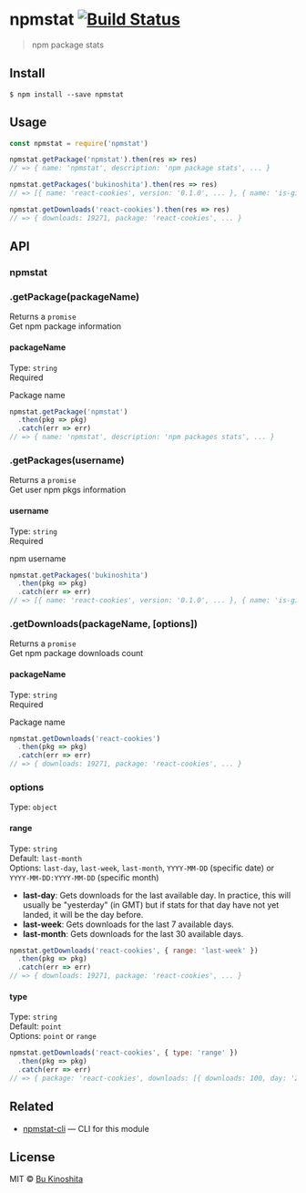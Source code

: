 # npmstat [![Build Status](https://travis-ci.org/bukinoshita/npmstat.svg?branch=master)](https://travis-ci.org/bukinoshita/npmstat)

> npm package stats


## Install

```
$ npm install --save npmstat
```


## Usage

```js
const npmstat = require('npmstat')

npmstat.getPackage('npmstat').then(res => res)
// => { name: 'npmstat', description: 'npm package stats', ... }

npmstat.getPackages('bukinoshita').then(res => res)
// => [{ name: 'react-cookies', version: '0.1.0', ... }, { name: 'is-github-repo', version: '0.2.0', ... }, ...]

npmstat.getDownloads('react-cookies').then(res => res)
// => { downloads: 19271, package: 'react-cookies', ... }
```


## API

### npmstat

### .getPackage(packageName)

Returns a `promise`<br/>
Get npm package information

#### packageName

Type: `string`<br/>
Required

Package name

```js
npmstat.getPackage('npmstat')
  .then(pkg => pkg)
  .catch(err => err)
// => { name: 'npmstat', description: 'npm packages stats', ... }
```

### .getPackages(username)

Returns a `promise`<br/>
Get user npm pkgs information

#### username

Type: `string`<br/>
Required

npm username

```js
npmstat.getPackages('bukinoshita')
  .then(pkg => pkg)
  .catch(err => err)
// => [{ name: 'react-cookies', version: '0.1.0', ... }, { name: 'is-github-repo', version: '0.2.0', ... }, ...]
```

### .getDownloads(packageName, [options])

Returns a `promise`<br/>
Get npm package downloads count

#### packageName

Type: `string`<br/>
Required

Package name

```js
npmstat.getDownloads('react-cookies')
  .then(pkg => pkg)
  .catch(err => err)
// => { downloads: 19271, package: 'react-cookies', ... }
```

### options

Type: `object`<br/>

#### range

Type: `string`<br/>
Default: `last-month`<br/>
Options: `last-day`, `last-week`, `last-month`, `YYYY-MM-DD` (specific date) or `YYYY-MM-DD:YYYY-MM-DD` (specific month)

- **last-day**: Gets downloads for the last available day. In practice, this will usually be "yesterday" (in GMT) but if stats for that day have not yet landed, it will be the day before.
- **last-week**: Gets downloads for the last 7 available days.
- **last-month**: Gets downloads for the last 30 available days.

```js
npmstat.getDownloads('react-cookies', { range: 'last-week' })
  .then(pkg => pkg)
  .catch(err => err)
// => { downloads: 19271, package: 'react-cookies', ... }
```

#### type

Type: `string`<br/>
Default: `point`<br/>
Options: `point` or `range`

```js
npmstat.getDownloads('react-cookies', { type: 'range' })
  .then(pkg => pkg)
  .catch(err => err)
// => { package: 'react-cookies', downloads: [{ downloads: 100, day: '2017-06-8'}, ...], ... }
```


## Related

- [npmstat-cli](https://github.com/bukinoshita/npmstat-cli) — CLI for this module


## License

MIT © [Bu Kinoshita](https://bukinoshita.io)
